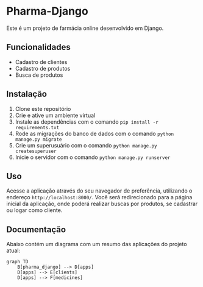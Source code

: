 # Pharma-Django

Este é um projeto de farmácia online desenvolvido em Django.

## Funcionalidades

- Cadastro de clientes
- Cadastro de produtos
- Busca de produtos

## Instalação

1. Clone este repositório
2. Crie e ative um ambiente virtual
3. Instale as dependências com o comando `pip install -r requirements.txt`
4. Rode as migrações do banco de dados com o comando `python manage.py migrate`
5. Crie um superusuário com o comando `python manage.py createsuperuser`
6. Inicie o servidor com o comando `python manage.py runserver`

## Uso

Acesse a aplicação através do seu navegador de preferência, utilizando o endereço `http://localhost:8000/`. Você será redirecionado para a página inicial da aplicação, onde poderá realizar buscas por produtos, se cadastrar ou logar como cliente.


## Documentação

Abaixo contém um diagrama com um resumo das aplicações do projeto atual:

```mermaid
graph TD
    B[pharma_django] --> D[apps]
    D[apps] --> E[clients]
    D[apps] --> F[medicines]
```

